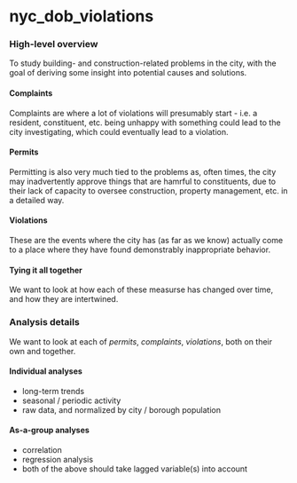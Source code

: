 # nyc_dob_violations

### High-level overview

To study building- and construction-related problems in the city, with the goal of deriving some insight into potential causes and solutions.

#### Complaints

Complaints are where a lot of violations will presumably start - i.e. a resident, constituent, etc. being unhappy with something could lead to the city investigating, which could eventually lead to a violation.

#### Permits

Permitting is also very much tied to the problems as, often times, the city may inadvertently approve things that are hamrful to constituents, due to their lack of capacity to oversee construction, property management, etc. in a detailed way.

#### Violations

These are the events where the city has (as far as we know) actually come to a place where they have found demonstrably inappropriate behavior.

#### Tying it all together

We want to look at how each of these measurse has changed over time, and how they are intertwined.

### Analysis details

We want to look at each of _permits_, _complaints_, _violations_, both on their own and together.

#### Individual analyses
- long-term trends
- seasonal / periodic activity
- raw data, and normalized by city / borough population

#### As-a-group analyses
- correlation
- regression analysis
- both of the above should take lagged variable(s) into account

